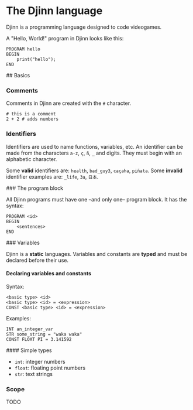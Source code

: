 # The Djinn language

Djinn is a programming language designed to code videogames.

A "Hello, World!" program in Djinn looks like this:

```
PROGRAM hello
BEGIN
    print("hello");
END
```

## Basics

### Comments

Comments in Djinn are created with the `#` character.

```
# this is a comment
2 + 2 # adds numbers
```

### Identifiers

Identifiers are used to name functions, variables, etc. An identifier can be made from the characters `a-z`, `ç`, `ñ`, `_` and digits. They must begin with an alphabetic character.

Some **valid** identifiers are: `health`, `bad_guy3`, `caçaha`, `piñata`. Some **invalid** identifier examples are: `_life`, `3a`, `日本`.

### The program block

All Djinn programs must have one –and only one– program block. It has the syntax:

```
PROGRAM <id>
BEGIN
    <sentences>
END
```

### Variables

Djinn is a **static** languages. Variables and constants are **typed** and must be declared before their use.

#### Declaring variables and constants

Syntax:

```
<basic type> <id>
<basic type> <id> = <expression>
CONST <basic type> <id> = <expression>
```

Examples:

```
INT an_integer_var
STR some_string = "waka waka"
CONST FLOAT PI = 3.141592
```

#### Simple types

- `int`: integer numbers
- `float`: floating point numbers
- `str`: text strings

### Scope

TODO
